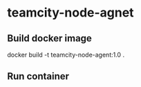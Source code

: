 # teamcity-node-agnet


## Build docker image

docker build -t teamcity-node-agent:1.0 . 

## Run container
